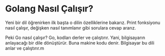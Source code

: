 # Golang Nasıl Çalışır?

Yeni bir dil öğrenirken ilk başta o dilin özelliklerine bakarız. Print fonksiyonu nasıl çalışır, değişken nasıl tanımlanır gibi sorulara cevap ararız. 

Peki Go nasıl çalışır? Go, kodları derler ve çalıştırır. Yani, bilgisayarın anlayacağı bir dile dönüştürür. Buna makine kodu denir. Bilgisayar bu dili anlar ve çalıştırır.m